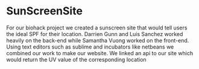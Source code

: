 # SunScreenSite

For our biohack project we created a sunscreen site that would tell users the ideal SPF for their location. 
Darrien Gunn and Luis Sanchez worked heavily on the back-end while Samantha Vuong worked on the front-end.
Using text editors such as sublime and incubators like netbeans we combined our work to make our website.
We linked an api to our site which would return the UV value of the corresponding location

